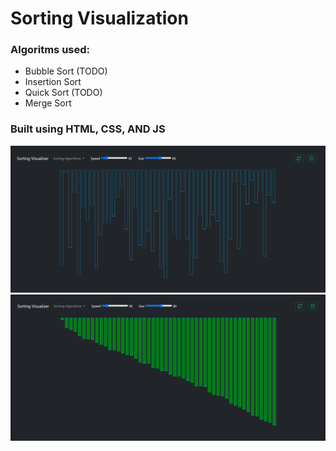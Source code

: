 # Sorting Visualization

### Algoritms used:

- Bubble Sort (TODO)
- Insertion Sort
- Quick Sort (TODO)
- Merge Sort

### Built using HTML, CSS, AND JS <br/>

<img src="imgs/1.PNG"> <br/>
<img src="imgs/2.PNG"> <br/>
